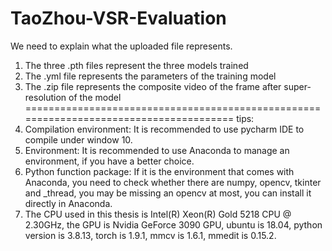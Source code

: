 # TaoZhou-VSR-Evaluation
We need to explain what the uploaded file represents.
1. The three .pth files represent the three models trained
2. The .yml file represents the parameters of the training model
3. The .zip file represents the composite video of the frame after super-resolution of the model
=======================================================================================
tips:
1. Compilation environment: It is recommended to use pycharm IDE to compile under window 10.
2. Environment: It is recommended to use Anaconda to manage an environment, if you have a better choice.
3. Python function package: If it is the environment that comes with Anaconda, you need to check whether there are  numpy, opencv, tkinter and _thread, you may be missing an opencv at most, you can install it directly in Anaconda.
4. The CPU used in this thesis is Intel(R) Xeon(R) Gold 5218 CPU @ 2.30GHz, the GPU is Nvidia GeForce 3090 GPU, ubuntu is 18.04, python version is 3.8.13, torch is 1.9.1, mmcv is 1.6.1, mmedit is 0.15.2.
